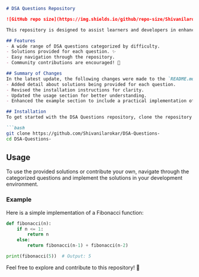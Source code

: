 ```markdown
# DSA Questions Repository

![GitHub repo size](https://img.shields.io/github/repo-size/Shivanilarokar/DSA-Questions-) ![GitHub stars](https://img.shields.io/github/stars/Shivanilarokar/DSA-Questions-) ![GitHub forks](https://img.shields.io/github/forks/Shivanilarokar/DSA-Questions-)

This repository is designed to assist learners and developers in enhancing their data structures and algorithms (DSA) skills through a comprehensive collection of questions and solutions.

## Features
- A wide range of DSA questions categorized by difficulty.
- Solutions provided for each question. ✨
- Easy navigation through the repository.
- Community contributions are encouraged! 🤝

## Summary of Changes
In the latest update, the following changes were made to the `README.md` file:
- Added detail about solutions being provided for each question.
- Revised the installation instructions for clarity.
- Updated the usage section for better understanding.
- Enhanced the example section to include a practical implementation of a Fibonacci function.

## Installation
To get started with the DSA Questions repository, clone the repository to your local machine:

```bash
git clone https://github.com/Shivanilarokar/DSA-Questions-
cd DSA-Questions-
```

## Usage
To use the provided solutions or contribute your own, navigate through the categorized questions and implement the solutions in your development environment.

### Example
Here is a simple implementation of a Fibonacci function:

```python
def fibonacci(n):
    if n <= 1:
        return n
    else:
        return fibonacci(n-1) + fibonacci(n-2)

print(fibonacci(5))  # Output: 5
```

Feel free to explore and contribute to this repository! 🎉

```
